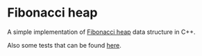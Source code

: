 # Fibonacci heap

A simple implementation of [Fibonacci heap](https://en.wikipedia.org/wiki/Fibonacci_heap) data structure in C++.

Also some tests that can be found [here](https://github.com/AleksTeresh/fibonacci-heap/blob/master/test.cpp).
